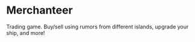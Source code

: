 # Merchanteer
Trading game. Buy/sell using rumors from different islands, upgrade your ship, and more!

